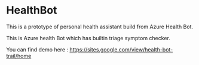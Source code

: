 # HealthBot
This is a prototype of personal health assistant build from Azure Health Bot.

This is Azure health Bot which has builtin triage symptom checker.

You can find demo here : https://sites.google.com/view/health-bot-trail/home

